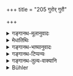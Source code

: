 +++
title = "205 गुरोर् गुरौ"

+++

<details><summary>गङ्गानथ-मूलानुवादः</summary>

When the Teacher’s teacher happens to be close by, he should adopt towards him the same behaviour as towards his own teacher; but until permitted by his teacher, he should not pay respects to his own elders.—(205)
</details>

<details><summary>मेधातिथिः</summary>

उक्ता गुरुवृत्तिर् इदानीम् अन्यत्रातिदिश्यते । अध्ययनधर्मत्वात् सर्वस्यास्य गुरुर् अत्राचार्यो विज्ञेयः । तस्य यो **गुरुस्** तस्मिन् **संनिहिते गुरुवद्** वर्तितव्यम् । **संनिहित** इति न तद्गृहगमनम् अभिवादनाद्यर्थं कर्तव्यम् । गुरुगृहे वसन् **गुरुणानिसृष्टो** अननुज्ञातः **स्वान् गुरून्** मातापितृप्रभृतीन् नाभिवादयितुं गच्छेत्, न पुनर् गुरुगृहे स्थितस्य यद् स्वे गुरव आगच्छन्ति तदा तदभिवादने गुर्वज्ञापेक्षितव्या । कुत एतत्, मातापित्रोर् अत्यन्तमान्यत्वात् । पितृव्यमातुलादीनाम् अप्य् अभिवादनप्रवृत्तस्य न कश्चिद् गुरुवृत्तेर् विघ्नः । आराधनार्थ एवायं सर्वः प्रयासः । मातापितृगुरुसंनिपाते कः क्रमो ऽभिवादनस्येत्य् उक्तम् "सर्वमहती माता" । पित्राचार्ययोस् तु विकल्पः । यतः पितृत्वाध्यारोपेणाचार्यस्य गौरवं विहितम् । अतः पिता श्रेष्ठः । यतश् चोक्तम् "गरीयान् ब्रह्मदः पिता" (म्ध् २.१४६) इति तत आचार्यः । अतो ऽयम् विकल्पः ॥ २.२०५ ॥
</details>

<details><summary>गङ्गानथ-भाष्यानुवादः</summary>

The present verse permits the afore-mentioned behaviour towards one’s Teacher to be adopted in certain other cases.

Since the whole of the present deals with study, the term ‘*guru*’ should throughout be taken in the sense of ‘teacher.’ If the teacher of one’s Teacher happens to be near, he should behave towards him as towards his own teacher.

‘*When he happens to be close* *by*.’—This implies that it is not incumbent upon the pupil to go over to the house of his teacher’s teacher for the purpose of paying respects to him.

While living in the Teacher’s house,—‘*until* *he is permitted by his Teacher*’—allowed by him to do so,—he should not go to pay respects to his own ‘elders’;—to his father, mother, etc. This does not mean that when these elders come to his Teacher’s house, hc shall wait for the Teacher’s permission before he offers obeisance to them.

“Whence do you get this meaning?”

It follows from the fact that one’s parents are the highest objects of veneration; and as regards the paternal uncle, maternal uncle and other relations, if one salutes them, this does not stand in the way of his proper behaviour towards the Teacher. For after all, all his efforts are meant to win the Teacher’s favour.

As regards the order to be observed in saluting the mother, the father and the Teacher, when all these happen to be together,—it has already been declared that the Mother is superior to all; and as between the Father and the Teacher, there is option: In as much as the respect due to the Teacher is by reason of the position of the ‘Father’ having been imposed upon him, the Father should be regarded as superior; but since it has been declared (in 146) that ‘the father imparting the Veda is superior,’ it would follow that the Teacher is superior. It is for this reason that there is option.—(205)
</details>

<details><summary>गङ्गानथ-टिप्पन्यः</summary>

The first half of the verse is quoted in *Parāśaramādhava* (Ācāra, p. 306), in support of the view that the ‘grand-teacher’ also is to be treated like the teacher;—in *Vīramitrodaya* (Saṃskāra, p. 462), where ‘*ani* *sṛṣṭaḥ*’ is explained as ‘*aniyuktaḥ*’, ‘not permitted’,—and ‘*svāṅgurūm*’ as ‘uncles and other relations

This verse is quoted in *Aparārka* (p. 54), which explains ‘*anisṛṣṭaḥ*’ as ‘not permitted—in *Saṃskāramayūkha* (p. 46);—and in
*Yatidharmasaṅgraha* (p. 34).
</details>

<details><summary>गङ्गानथ-तुल्य-वाक्यानि</summary>

*Āpastamba Dharmasūtra* (1.8.19).—‘When the Teacher and the Teacher’s
Teacher are seated together, he should clasp the feet of the latter and then those of the former.’

*Āpastamba Dharmasūtra* (1.6.29).—‘In the presence of the Ācārya, he
should not clasp the feet of other Teachers of the lower grade.’

*Gautama* (6. 3, 4).—‘Mother, father, relations, elders, intellectual
teachers;—when all these are present, the preceding should be saluted before the succeeding.’

*Viṣṇu* (28.29, 30).—‘When the Teacher’s Teacher is present, behaviour
towards him should be like that towards the Teacher;—until permitted by the teacher, he should not salute his elders.’

*Vaśiṣṭha* (13.22).—‘When the Teacher’s Teacher is present, the
behaviour towards him is prescribed to be like that towards the Teacher.’
</details>

<details><summary>Bühler</summary>

205	If his teacher's teacher is near, let him behave (towards him) as towards his own teacher; but let him, unless he has received permission from his teacher, not salute venerable persons of his own (family).
</details>
